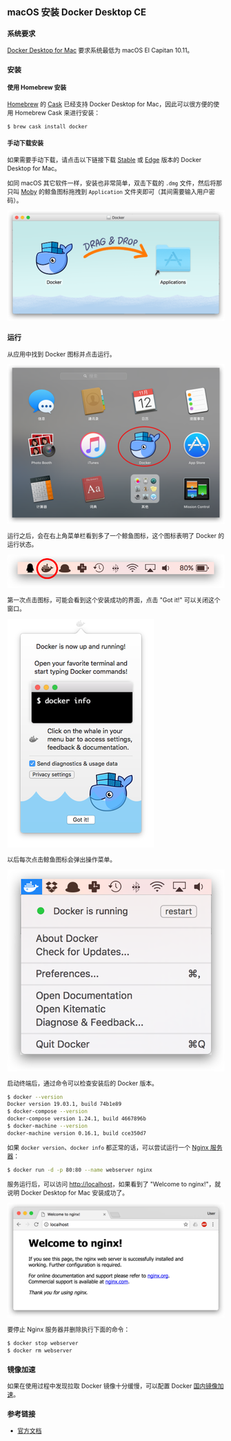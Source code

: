 ## macOS 安装 Docker Desktop CE

### 系统要求

[Docker Desktop for Mac](https://docs.docker.com/docker-for-mac/) 要求系统最低为 macOS El Capitan 10.11。

### 安装

#### 使用 Homebrew 安装

[Homebrew](https://brew.sh/) 的 [Cask](https://caskroom.github.io/) 已经支持 Docker Desktop for Mac，因此可以很方便的使用 Homebrew Cask 来进行安装：

```bash
$ brew cask install docker
```

#### 手动下载安装

如果需要手动下载，请点击以下链接下载 [Stable](https://download.docker.com/mac/stable/Docker.dmg) 或 [Edge](https://download.docker.com/mac/edge/Docker.dmg) 版本的 Docker Desktop for Mac。

如同 macOS 其它软件一样，安装也非常简单，双击下载的 `.dmg` 文件，然后将那只叫 [Moby](https://blog.docker.com/2013/10/call-me-moby-dock/) 的鲸鱼图标拖拽到 `Application` 文件夹即可（其间需要输入用户密码）。

![](_images/install-mac-dmg.png)

### 运行

从应用中找到 Docker 图标并点击运行。

![](_images/install-mac-apps.png)

运行之后，会在右上角菜单栏看到多了一个鲸鱼图标，这个图标表明了 Docker 的运行状态。

![](_images/install-mac-menubar.png)

第一次点击图标，可能会看到这个安装成功的界面，点击 "Got it!" 可以关闭这个窗口。

![](_images/install-mac-success.png)

以后每次点击鲸鱼图标会弹出操作菜单。

![](_images/install-mac-menu.png)

启动终端后，通过命令可以检查安装后的 Docker 版本。

```bash
$ docker --version
Docker version 19.03.1, build 74b1e89
$ docker-compose --version
docker-compose version 1.24.1, build 4667896b
$ docker-machine --version
docker-machine version 0.16.1, build cce350d7
```

如果 `docker version`、`docker info` 都正常的话，可以尝试运行一个 [Nginx 服务器](https://hub.docker.com/_/nginx/)：

```bash
$ docker run -d -p 80:80 --name webserver nginx
```

服务运行后，可以访问 <http://localhost>，如果看到了 "Welcome to nginx!"，就说明 Docker Desktop for Mac 安装成功了。

![](_images/install-mac-example-nginx.png)

要停止 Nginx 服务器并删除执行下面的命令：

```bash
$ docker stop webserver
$ docker rm webserver
```

### 镜像加速

如果在使用过程中发现拉取 Docker 镜像十分缓慢，可以配置 Docker [国内镜像加速](mirror.md)。

### 参考链接

* [官方文档](https://docs.docker.com/docker-for-mac/install/)
